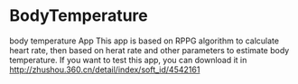 # BodyTemperature
body temperature App
This app is based on RPPG algorithm to calculate heart rate, then based on herat rate and other parameters to estimate body temperature.
If you want to test this app, you can download it in http://zhushou.360.cn/detail/index/soft_id/4542161
